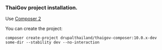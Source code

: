 ### ThaiGov project installation.

Use [Composer 2](https://getcomposer.org/)

You can create the project:

```
composer create-project drupalthailand/thaigov-composer:10.0.x-dev some-dir --stability dev --no-interaction
```
